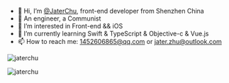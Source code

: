 - 👋 Hi, I’m [@JaterChu](https://github.com/Jater0), front-end developer from Shenzhen China
- 👷 An engineer, a Communist
- 👀 I’m interested in Front-end && iOS
- 🌱 I’m currently learning Swift & TypeScript & Objective-c & Vue.js
- 📫 How to reach me: 1452606865@qq.com or jater.zhu@outlook.com
<p><img align="center" src="https://github-readme-stats.vercel.app/api/top-langs?username=jater0&show_icons=true&theme=dark&hide_border=true&locale=en&layout=compact" alt="jaterchu" /></p>
<p><img align="center" src="https://github-readme-streak-stats.herokuapp.com/?user=jater0&theme=dark&hide_border=true" alt="jaterchu"/></p>
